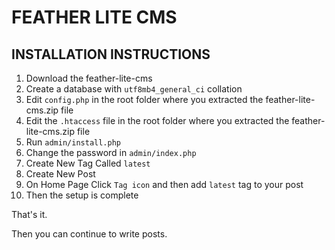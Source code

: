 # FEATHER LITE CMS

## INSTALLATION INSTRUCTIONS

1. Download the feather-lite-cms
2. Create a database with `utf8mb4_general_ci` collation
3. Edit `config.php` in the root folder where you extracted the feather-lite-cms.zip file
4. Edit the `.htaccess` file in the root folder where you extracted the feather-lite-cms.zip file
5. Run `admin/install.php`
6. Change the password in `admin/index.php`
7. Create New Tag Called `latest`
6. Create New Post
7. On Home Page Click `Tag icon` and then add `latest` tag to your post
8. Then the setup is complete

That's it.

Then you can continue to write posts.



